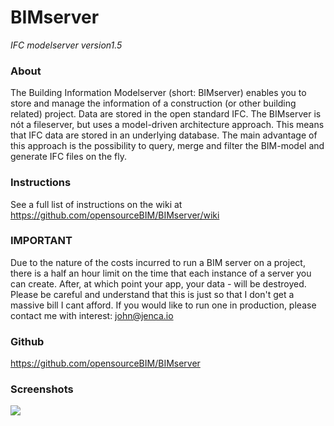 # BIMserver
_IFC modelserver version1.5_


### About
The Building Information Modelserver (short: BIMserver) enables you to store and manage the information of a construction (or other building related) project. Data are stored in the open standard IFC. The BIMserver is nót a fileserver, but uses a model-driven architecture approach. This means that IFC data are stored in an underlying database. The main advantage of this approach is the possibility to query, merge and filter the BIM-model and generate IFC files on the fly.

### Instructions

See a full list of instructions on the wiki at https://github.com/opensourceBIM/BIMserver/wiki

### IMPORTANT

Due to the nature of the costs incurred to run a BIM server on a project, there is a half an hour limit on the time that each instance of a server you can create. After, at which point your app, your data - will be destroyed. Please be careful and understand that this is just so that I don't get a massive bill I cant afford. If you would like to run one in production, please contact me with interest: john@jenca.io

### Github

https://github.com/opensourceBIM/BIMserver

### Screenshots

[![](screenshots/bimserver1-small.png)](screenshots/bimserver1.png)

